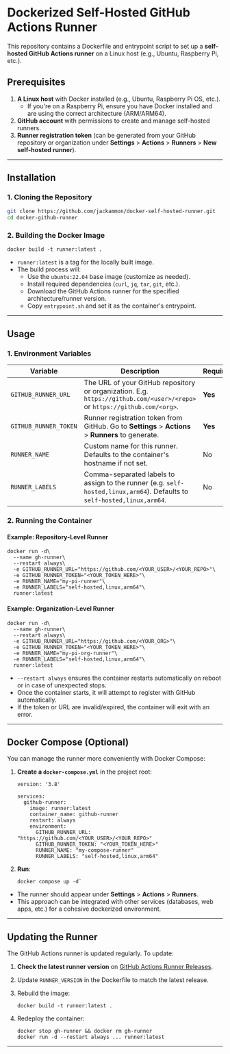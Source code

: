 Dockerized Self-Hosted GitHub Actions Runner
============================================

This repository contains a Dockerfile and entrypoint script to set up a **self-hosted GitHub Actions runner** on a Linux host (e.g., Ubuntu, Raspberry Pi, etc.).

Prerequisites
-------------

1.  **A Linux host** with Docker installed (e.g., Ubuntu, Raspberry Pi OS, etc.).
    -   If you're on a Raspberry Pi, ensure you have Docker installed and are using the correct architecture (ARM/ARM64).
2.  **GitHub account** with permissions to create and manage self-hosted runners.
3.  **Runner registration token** (can be generated from your GitHub repository or organization under **Settings** > **Actions** > **Runners** > **New self-hosted runner**).

* * * * *

Installation
------------

### 1\. Cloning the Repository

```bash
git clone https://github.com/jackammon/docker-self-hosted-runner.git
cd docker-github-runner
```

### 2\. Building the Docker Image

```
docker build -t runner:latest .
```

-   `runner:latest` is a tag for the locally built image.
-   The build process will:
    -   Use the `ubuntu:22.04` base image (customize as needed).
    -   Install required dependencies (`curl`, `jq`, `tar`, `git`, etc.).
    -   Download the GitHub Actions runner for the specified architecture/runner version.
    -   Copy `entrypoint.sh` and set it as the container's entrypoint.

* * * * *

Usage
-----

### 1\. Environment Variables

| Variable | Description | Required |
| --- | --- | --- |
| `GITHUB_RUNNER_URL` | The URL of your GitHub repository or organization. E.g. `https://github.com/<user>/<repo>` or `https://github.com/<org>`. | **Yes** |
| `GITHUB_RUNNER_TOKEN` | Runner registration token from GitHub. Go to **Settings** > **Actions** > **Runners** to generate. | **Yes** |
| `RUNNER_NAME` | Custom name for this runner. Defaults to the container's hostname if not set. | No |
| `RUNNER_LABELS` | Comma-separated labels to assign to the runner (e.g. `self-hosted,linux,arm64`). Defaults to `self-hosted,linux,arm64`. | No |

### 2\. Running the Container

#### Example: Repository-Level Runner

```
docker run -d\
  --name gh-runner\
  --restart always\
  -e GITHUB_RUNNER_URL="https://github.com/<YOUR_USER>/<YOUR_REPO>"\
  -e GITHUB_RUNNER_TOKEN="<YOUR_TOKEN_HERE>"\
  -e RUNNER_NAME="my-pi-runner"\
  -e RUNNER_LABELS="self-hosted,linux,arm64"\
  runner:latest
  ```

#### Example: Organization-Level Runner

```
docker run -d\
  --name gh-runner\
  --restart always\
  -e GITHUB_RUNNER_URL="https://github.com/<YOUR_ORG>"\
  -e GITHUB_RUNNER_TOKEN="<YOUR_TOKEN_HERE>"\
  -e RUNNER_NAME="my-pi-org-runner"\
  -e RUNNER_LABELS="self-hosted,linux,arm64"\
  runner:latest
  ```

-   `--restart always` ensures the container restarts automatically on reboot or in case of unexpected stops.
-   Once the container starts, it will attempt to register with GitHub automatically.
-   If the token or URL are invalid/expired, the container will exit with an error.

* * * * *

Docker Compose (Optional)
-------------------------

You can manage the runner more conveniently with Docker Compose:

1.  **Create a `docker-compose.yml`** in the project root:

    ```
    version: '3.8'

    services:
      github-runner:
        image: runner:latest
        container_name: github-runner
        restart: always
        environment:
          GITHUB_RUNNER_URL: "https://github.com/<YOUR_USER>/<YOUR_REPO>"
          GITHUB_RUNNER_TOKEN: "<YOUR_TOKEN_HERE>"
          RUNNER_NAME: "my-compose-runner"
          RUNNER_LABELS: "self-hosted,linux,arm64"

2.  **Run**:

    ```
    docker compose up -d`

-   The runner should appear under **Settings** > **Actions** > **Runners**.
-   This approach can be integrated with other services (databases, web apps, etc.) for a cohesive dockerized environment.

* * * * *

Updating the Runner
-------------------

The GitHub Actions runner is updated regularly. To update:

1.  **Check the latest runner version** on [GitHub Actions Runner Releases](https://github.com/actions/runner/releases).

2.  Update `RUNNER_VERSION` in the Dockerfile to match the latest release.

3.  Rebuild the image:

    ```
    docker build -t runner:latest .

4.  Redeploy the container:

    ```
    docker stop gh-runner && docker rm gh-runner
    docker run -d --restart always ... runner:latest

* * * * *

